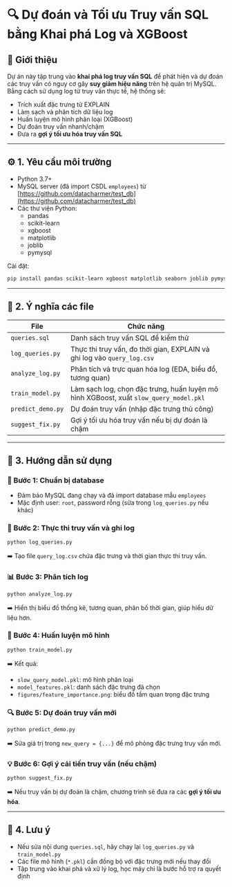 # 🔍 Dự đoán và Tối ưu Truy vấn SQL bằng Khai phá Log và XGBoost

## 📌 Giới thiệu

Dự án này tập trung vào **khai phá log truy vấn SQL** để phát hiện và dự đoán các truy vấn có nguy cơ gây **suy giảm hiệu năng** trên hệ quản trị MySQL. Bằng cách sử dụng log từ truy vấn thực tế, hệ thống sẽ:

- Trích xuất đặc trưng từ EXPLAIN
- Làm sạch và phân tích dữ liệu log
- Huấn luyện mô hình phân loại (XGBoost)
- Dự đoán truy vấn nhanh/chậm
- Đưa ra **gợi ý tối ưu hóa truy vấn SQL**

---

## ⚙️ 1. Yêu cầu môi trường

- Python 3.7+
- MySQL server (đã import CSDL `employees`) từ [https://github.com/datacharmer/test_db](https://github.com/datacharmer/test_db)
- Các thư viện Python:
  - pandas
  - scikit-learn
  - xgboost
  - matplotlib
  - joblib
  - pymysql

Cài đặt:
```bash
pip install pandas scikit-learn xgboost matplotlib seaborn joblib pymysql
```

---

## 📁 2. Ý nghĩa các file

| File | Chức năng |
|------|-----------|
| `queries.sql` | Danh sách truy vấn SQL để kiểm thử |
| `log_queries.py` | Thực thi truy vấn, đo thời gian, EXPLAIN và ghi log vào `query_log.csv` |
| `analyze_log.py` | Phân tích và trực quan hóa log (EDA, biểu đồ, tương quan) |
| `train_model.py` | Làm sạch log, chọn đặc trưng, huấn luyện mô hình XGBoost, xuất `slow_query_model.pkl` |
| `predict_demo.py` | Dự đoán truy vấn (nhập đặc trưng thủ công) |
| `suggest_fix.py` | Gợi ý tối ưu hóa truy vấn nếu bị dự đoán là chậm |

---

## 🚀 3. Hướng dẫn sử dụng

### 🧱 Bước 1: Chuẩn bị database

- Đảm bảo MySQL đang chạy và đã import database mẫu `employees`
- Mặc định user: `root`, password rỗng (sửa trong `log_queries.py` nếu khác)

### 🧪 Bước 2: Thực thi truy vấn và ghi log
```bash
python log_queries.py
```
➡️ Tạo file `query_log.csv` chứa đặc trưng và thời gian thực thi truy vấn.

### 📊 Bước 3: Phân tích log
```bash
python analyze_log.py
```
➡️ Hiển thị biểu đồ thống kê, tương quan, phân bố thời gian, giúp hiểu dữ liệu hơn.

### 🤖 Bước 4: Huấn luyện mô hình
```bash
python train_model.py
```
➡️ Kết quả:
- `slow_query_model.pkl`: mô hình phân loại
- `model_features.pkl`: danh sách đặc trưng đã chọn
- `figures/feature_importance.png`: biểu đồ tầm quan trọng đặc trưng

### 🔍 Bước 5: Dự đoán truy vấn mới
```bash
python predict_demo.py
```
➡️ Sửa giá trị trong `new_query = {...}` để mô phỏng đặc trưng truy vấn mới.

### 💡 Bước 6: Gợi ý cải tiến truy vấn (nếu chậm)
```bash
python suggest_fix.py
```
➡️ Nếu truy vấn bị dự đoán là chậm, chương trình sẽ đưa ra các **gợi ý tối ưu hóa**.

---

## 📝 4. Lưu ý

- Nếu sửa nội dung `queries.sql`, hãy chạy lại `log_queries.py` và `train_model.py`
- Các file mô hình (`*.pkl`) cần đồng bộ với đặc trưng mới nếu thay đổi
- Tập trung vào khai phá và xử lý log, học máy chỉ là bước hỗ trợ ra quyết định
